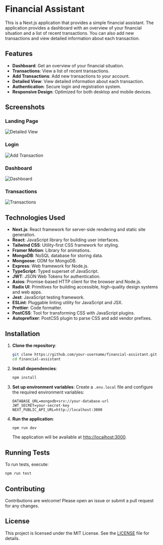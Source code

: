# Financial Assistant

This is a Next.js application that provides a simple financial assistant. The application provides a dashboard with an overview of your financial situation and a list of recent transactions. You can also add new transactions and view detailed information about each transaction.

## Features

- **Dashboard**: Get an overview of your financial situation.
- **Transactions**: View a list of recent transactions.
- **Add Transactions**: Add new transactions to your account.
- **Detailed View**: View detailed information about each transaction.
- **Authentication**: Secure login and registration system.
- **Responsive Design**: Optimized for both desktop and mobile devices.

## Screenshots

### Landing Page
![Detailed View](https://i.imgur.com/yQ1lUEH.png)

### Login
![Add Transaction](https://i.imgur.com/fGGtaZG.png)

### Dashboard
![Dashboard](https://i.imgur.com/vdrWtOU.png)

### Transactions
![Transactions](https://i.imgur.com/0tB2Pto.png)


## Technologies Used

- **Next.js**: React framework for server-side rendering and static site generation.
- **React**: JavaScript library for building user interfaces.
- **Tailwind CSS**: Utility-first CSS framework for styling.
- **Framer Motion**: Library for animations.
- **MongoDB**: NoSQL database for storing data.
- **Mongoose**: ODM for MongoDB.
- **Express**: Web framework for Node.js.
- **TypeScript**: Typed superset of JavaScript.
- **JWT**: JSON Web Tokens for authentication.
- **Axios**: Promise-based HTTP client for the browser and Node.js.
- **Radix UI**: Primitives for building accessible, high-quality design systems and web apps.
- **Jest**: JavaScript testing framework.
- **ESLint**: Pluggable linting utility for JavaScript and JSX.
- **Prettier**: Code formatter.
- **PostCSS**: Tool for transforming CSS with JavaScript plugins.
- **Autoprefixer**: PostCSS plugin to parse CSS and add vendor prefixes.

## Installation

1. **Clone the repository**:
   ```bash
   git clone https://github.com/your-username/financial-assistant.git
   cd financial-assistant
   ```

2. **Install dependencies**:
   ```bash
   npm install
   ```

3. **Set up environment variables**:
   Create a `.env.local` file and configure the required environment variables:
   ```
   DATABASE_URL=mongodb+srv://your-database-url
   JWT_SECRET=your-secret-key
   NEXT_PUBLIC_API_URL=http://localhost:3000
   ```

4. **Run the application**:
   ```bash
   npm run dev
   ```

   The application will be available at [http://localhost:3000](http://localhost:3000).

## Running Tests

To run tests, execute:
   ```bash
   npm run test
   ```

## Contributing

Contributions are welcome! Please open an issue or submit a pull request for any changes.

## License

This project is licensed under the MIT License. See the [LICENSE](LICENSE) file for details.
